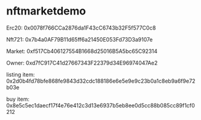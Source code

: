 # nftmarketdemo

Erc20: 0x0078f766CCa2876da1F43cC6743b32F5f577C0c8

Nft721: 0x7b4a0AF79B11d65ff6a21450E053Fd73D3a9107e

Market: 0xf517Cb406127554B1668d25016B5A5bc65C92314

Owner: 0xd7fC917C41d27667343F22379d34E96974047Ae2

listing item: 0x2d0b4fd78bfe868fe9843d32cdc188186e6e5e9e9c23b0a1c8eb9a6f9e72b03e

buy item: 0x8e5c5ec1daecf17f4e76e412c3d13e6937b5eb8ee0d5cc88b085cc89f1cf0212
